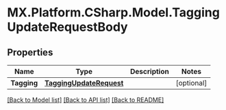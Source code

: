# MX.Platform.CSharp.Model.TaggingUpdateRequestBody

## Properties

Name | Type | Description | Notes
------------ | ------------- | ------------- | -------------
**Tagging** | [**TaggingUpdateRequest**](TaggingUpdateRequest.md) |  | [optional] 

[[Back to Model list]](../README.md#documentation-for-models) [[Back to API list]](../README.md#documentation-for-api-endpoints) [[Back to README]](../README.md)

